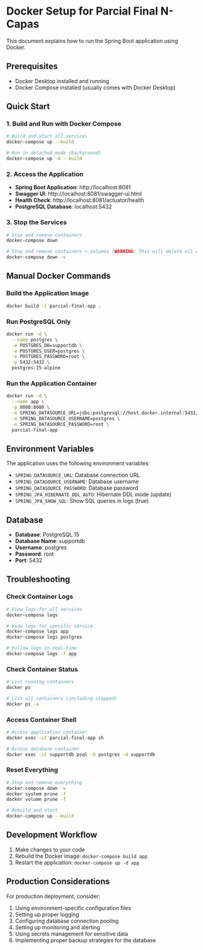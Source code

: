 # Docker Setup for Parcial Final N-Capas

This document explains how to run the Spring Boot application using Docker.

## Prerequisites

- Docker Desktop installed and running
- Docker Compose installed (usually comes with Docker Desktop)

## Quick Start

### 1. Build and Run with Docker Compose

```bash
# Build and start all services
docker-compose up --build

# Run in detached mode (background)
docker-compose up -d --build
```

### 2. Access the Application

- **Spring Boot Application**: http://localhost:8081
- **Swagger UI**: http://localhost:8081/swagger-ui.html
- **Health Check**: http://localhost:8081/actuator/health
- **PostgreSQL Database**: localhost:5432

### 3. Stop the Services

```bash
# Stop and remove containers
docker-compose down

# Stop and remove containers + volumes (WARNING: This will delete all data)
docker-compose down -v
```

## Manual Docker Commands

### Build the Application Image

```bash
docker build -t parcial-final-app .
```

### Run PostgreSQL Only

```bash
docker run -d \
  --name postgres \
  -e POSTGRES_DB=supportdb \
  -e POSTGRES_USER=postgres \
  -e POSTGRES_PASSWORD=root \
  -p 5432:5432 \
  postgres:15-alpine
```

### Run the Application Container

```bash
docker run -d \
  --name app \
  -p 8080:8080 \
  -e SPRING_DATASOURCE_URL=jdbc:postgresql://host.docker.internal:5432/supportdb \
  -e SPRING_DATASOURCE_USERNAME=postgres \
  -e SPRING_DATASOURCE_PASSWORD=root \
  parcial-final-app
```

## Environment Variables

The application uses the following environment variables:

- `SPRING_DATASOURCE_URL`: Database connection URL
- `SPRING_DATASOURCE_USERNAME`: Database username
- `SPRING_DATASOURCE_PASSWORD`: Database password
- `SPRING_JPA_HIBERNATE_DDL_AUTO`: Hibernate DDL mode (update)
- `SPRING_JPA_SHOW_SQL`: Show SQL queries in logs (true)

## Database

- **Database**: PostgreSQL 15
- **Database Name**: supportdb
- **Username**: postgres
- **Password**: root
- **Port**: 5432

## Troubleshooting

### Check Container Logs

```bash
# View logs for all services
docker-compose logs

# View logs for specific service
docker-compose logs app
docker-compose logs postgres

# Follow logs in real-time
docker-compose logs -f app
```

### Check Container Status

```bash
# List running containers
docker ps

# List all containers (including stopped)
docker ps -a
```

### Access Container Shell

```bash
# Access application container
docker exec -it parcial-final-app sh

# Access database container
docker exec -it supportdb psql -U postgres -d supportdb
```

### Reset Everything

```bash
# Stop and remove everything
docker-compose down -v
docker system prune -f
docker volume prune -f

# Rebuild and start
docker-compose up --build
```

## Development Workflow

1. Make changes to your code
2. Rebuild the Docker image: `docker-compose build app`
3. Restart the application: `docker-compose up -d app`

## Production Considerations

For production deployment, consider:

1. Using environment-specific configuration files
2. Setting up proper logging
3. Configuring database connection pooling
4. Setting up monitoring and alerting
5. Using secrets management for sensitive data
6. Implementing proper backup strategies for the database 